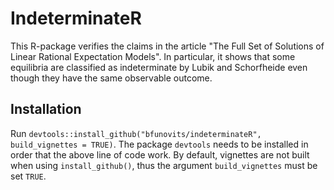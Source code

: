 # IndeterminateR

This R-package verifies the claims in the article "The Full Set of Solutions of Linear Rational Expectation Models". In particular, it shows that some equilibria are classified as indeterminate by Lubik and Schorfheide even though they have the same observable outcome.

## Installation

Run `devtools::install_github("bfunovits/indeterminateR", build_vignettes = TRUE)`.
The package `devtools` needs to be installed in order that the above line of code work.
By default, vignettes are not built when using `install_github()`, thus the argument `build_vignettes` must be set `TRUE`.
